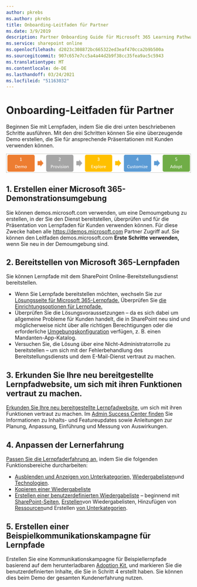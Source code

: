 ```yaml
---
author: pkrebs
ms.author: pkrebs
title: Onboarding-Leitfaden für Partner
ms.date: 3/9/2019
description: Partner Onboarding Guide für Microsoft 365 Learning Pathways
ms.service: sharepoint online
ms.openlocfilehash: d2023c308872bc665322ed3eaf470cca2b9b500a
ms.sourcegitcommit: 907c657e7cc5a4a44d2b9f38cc35fea9ac5c5943
ms.translationtype: MT
ms.contentlocale: de-DE
ms.lasthandoff: 03/24/2021
ms.locfileid: "51163032"
---
```

# <a name="partner-onboarding-guide"></a>Onboarding-Leitfaden für Partner
Beginnen Sie mit Lernpfaden, indem Sie die drei unten beschriebenen Schritte ausführen. Mit den drei Schritten können Sie eine überzeugende Demo erstellen, die Sie für ansprechende Präsentationen mit Kunden verwenden können. 

![cg-partner-getfam.png](media/cg-partner-getfam.png)

## <a name="1-create-a-microsoft-365-demonstration-environment"></a>1. Erstellen einer Microsoft 365-Demonstrationsumgebung
Sie können demos.microsoft.com verwenden, um eine Demoumgebung zu erstellen, in der Sie den Dienst bereitstellen, überprüfen und für die Präsentation von Lernpfaden für Kunden verwenden können. Für diese Zwecke haben alle https://demos.microsoft.com Partner Zugriff auf. Sie können den Leitfaden demos.microsoft.com **Erste Schritte verwenden,** wenn Sie neu in der Demoumgebung sind.

## <a name="2-provision-microsoft-365-learning-pathways"></a>2. Bereitstellen von Microsoft 365-Lernpfaden
Sie können Lernpfade mit dem SharePoint Online-Bereitstellungsdienst bereitstellen.
- Wenn Sie Lernpfade bereitstellen möchten, wechseln Sie zur [Lösungsseite für Microsoft 365-Lernpfade.](https://provisioning.sharepointpnp.com/details/3df8bd55-b872-4c9d-88e3-6b2f05344239) Überprüfen Sie [die Einrichtungsoptionen für Lernpfade.](./custom_setupoptions.md) 
- Überprüfen Sie die Lösungsvoraussetzungen – da es sich dabei um allgemeine Probleme für Kunden handelt, die in SharePoint neu sind und möglicherweise nicht über alle richtigen Berechtigungen oder die erforderliche [Umgebungskonfiguration](./custom_provision.md) verfügen, z. B. einen Mandanten-App-Katalog.
- Versuchen Sie, die Lösung über eine Nicht-Administratorrolle zu bereitstellen – um sich mit der Fehlerbehandlung des Bereitstellungsdiensts und dem E-Mail-Dienst vertraut zu machen.

## <a name="3-explore-your-newly-provisioned-learning-pathways-site-to-get-familiar-with-its-capabilities"></a>3. Erkunden Sie Ihre neu bereitgestellte Lernpfadwebsite, um sich mit ihren Funktionen vertraut zu machen.
[Erkunden Sie Ihre neu bereitgestellte Lernpfadwebsite,](./custom_exploresite.md) um sich mit ihren Funktionen vertraut zu machen. Im [Admin Success Center finden](./custom_successcenter.md) Sie Informationen zu Inhalts- und Featureupdates sowie Anleitungen zur Planung, Anpassung, Einführung und Messung von Auswirkungen.

## <a name="4-customize-the-learning-experience"></a>4. Anpassen der Lernerfahrung
[Passen Sie die Lernpfaderfahrung an,](./custom_overview.md) indem Sie die folgenden Funktionsbereiche durcharbeiten:
- [Ausblenden und Anzeigen von Unterkategorien,](./custom_hideshowsub.md) [Wiedergabelisten](./custom_hideshowplaylists.md)und [Technologien](./custom_hideshowtech.md).
- [Kopieren einer Wiedergabeliste](./custom_copyplaylist.md)
- [Erstellen einer benutzerdefinierten Wiedergabeliste](./custom_createnewplaylist.md) – beginnend mit [SharePoint-Seiten,](./custom_createnewpage.md) [Erstellen](./custom_createnewplaylist.md)von Wiedergabelisten, Hinzufügen von [Ressourcen](./custom_addassets.md)und Erstellen [von Unterkategorien](./custom_createnewcat.md).

## <a name="5-create-a-sample-learning-pathways-communication-campaign"></a>5. Erstellen einer Beispielkommunikationskampagne für Lernpfade
Erstellen Sie eine Kommunikationskampagne für Beispiellernpfade basierend auf dem herunterladbaren [Adoption Kit,](https://teamworktools.azurewebsites.net/m365lp/m365lpadoptionkit.zip) und markieren Sie die benutzerdefinierten Inhalte, die Sie in Schritt 4 erstellt haben. Sie können dies beim Demo der gesamten Kundenerfahrung nutzen.